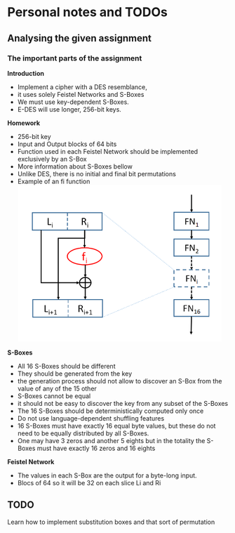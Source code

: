 # Personal notes and TODOs

## Analysing the given assignment

### The important parts of the assignment

**Introduction**

* Implement a cipher with a DES resemblance,
* it uses solely Feistel Networks and S-Boxes
* We must use key-dependent S-Boxes. 
* E-DES will use longer, 256-bit keys.

**Homework**

* 256-bit key
* Input and Output blocks of 64 bits
* Function used in each Feistel Network should be implemented exclusively
by an S-Box
* More information about S-Boxes bellow
* Unlike DES, there is no initial and final bit permutations
* Example of an fi function
    <img src="images/feistelNetwork.png">

**S-Boxes** 
* All 16 S-Boxes should be different 
* They should be generated from the key
* the generation process should not allow to discover an S-Box from the value of any of the 15 other
* S-Boxes cannot be equal
* it should not be easy to discover the key from any subset of the S-Boxes
* The 16 S-Boxes should be deterministically computed only once
* Do not use language-dependent shuffling features
* 16 S-Boxes must have exactly 16 equal byte values, but these do not need to be equally distributed by all S-Boxes. 
* One may have 3 zeros and another 5 eights but in the totality the S-Boxes must have exactly 16 zeros and 16 eights

**Feistel Network**
* The values in each S-Box are the output for a byte-long input.
* Blocs of 64 so it will be 32 on each slice Li and Ri



## TODO

Learn how to implement substitution boxes and that sort of permutation